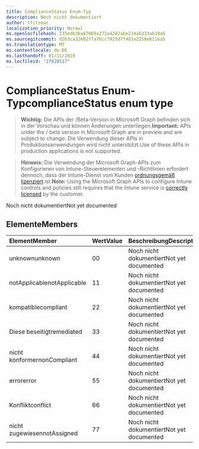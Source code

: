 ```yaml
---
title: ComplianceStatus Enum-Typ
description: Noch nicht dokumentiert
author: tfitzmac
localization_priority: Normal
ms.openlocfilehash: 235edb3ba87069a272a4282abe234ab333ab10a6
ms.sourcegitcommit: d2b3ca32602ffa76cc7925d7f4d1e2258e611ea5
ms.translationtype: MT
ms.contentlocale: de-DE
ms.lasthandoff: 01/11/2019
ms.locfileid: "27820517"
---
```

# <a name="compliancestatus-enum-type"></a><span data-ttu-id="d80b0-103">ComplianceStatus Enum-Typ</span><span class="sxs-lookup"><span data-stu-id="d80b0-103">complianceStatus enum type</span></span>

> <span data-ttu-id="d80b0-104">**Wichtig:** Die APIs der /Beta-Version in Microsoft Graph befinden sich in der Vorschau und können Änderungen unterliegen.</span><span class="sxs-lookup"><span data-stu-id="d80b0-104">**Important:** APIs under the / beta version in Microsoft Graph are in preview and are subject to change.</span></span> <span data-ttu-id="d80b0-105">Die Verwendung dieser APIs in Produktionsanwendungen wird nicht unterstützt.</span><span class="sxs-lookup"><span data-stu-id="d80b0-105">Use of these APIs in production applications is not supported.</span></span>

> <span data-ttu-id="d80b0-106">**Hinweis:** Die Verwendung der Microsoft Graph-APIs zum Konfigurieren von Intune-Steuerelementen und -Richtlinien erfordert dennoch, dass der Intune-Dienst vom Kunden [ordnungsgemäß lizenziert](https://go.microsoft.com/fwlink/?linkid=839381) ist.</span><span class="sxs-lookup"><span data-stu-id="d80b0-106">**Note:** Using the Microsoft Graph APIs to configure Intune controls and policies still requires that the Intune service is [correctly licensed](https://go.microsoft.com/fwlink/?linkid=839381) by the customer.</span></span>

<span data-ttu-id="d80b0-107">Noch nicht dokumentiert</span><span class="sxs-lookup"><span data-stu-id="d80b0-107">Not yet documented</span></span>
## <a name="members"></a><span data-ttu-id="d80b0-108">Elemente</span><span class="sxs-lookup"><span data-stu-id="d80b0-108">Members</span></span>
|<span data-ttu-id="d80b0-109">Element</span><span class="sxs-lookup"><span data-stu-id="d80b0-109">Member</span></span>|<span data-ttu-id="d80b0-110">Wert</span><span class="sxs-lookup"><span data-stu-id="d80b0-110">Value</span></span>|<span data-ttu-id="d80b0-111">Beschreibung</span><span class="sxs-lookup"><span data-stu-id="d80b0-111">Description</span></span>|
|:---|:---|:---|
|<span data-ttu-id="d80b0-112">unknown</span><span class="sxs-lookup"><span data-stu-id="d80b0-112">unknown</span></span>|<span data-ttu-id="d80b0-113">0</span><span class="sxs-lookup"><span data-stu-id="d80b0-113">0</span></span>|<span data-ttu-id="d80b0-114">Noch nicht dokumentiert</span><span class="sxs-lookup"><span data-stu-id="d80b0-114">Not yet documented</span></span>|
|<span data-ttu-id="d80b0-115">notApplicable</span><span class="sxs-lookup"><span data-stu-id="d80b0-115">notApplicable</span></span>|<span data-ttu-id="d80b0-116">1</span><span class="sxs-lookup"><span data-stu-id="d80b0-116">1</span></span>|<span data-ttu-id="d80b0-117">Noch nicht dokumentiert</span><span class="sxs-lookup"><span data-stu-id="d80b0-117">Not yet documented</span></span>|
|<span data-ttu-id="d80b0-118">kompatible</span><span class="sxs-lookup"><span data-stu-id="d80b0-118">compliant</span></span>|<span data-ttu-id="d80b0-119">2</span><span class="sxs-lookup"><span data-stu-id="d80b0-119">2</span></span>|<span data-ttu-id="d80b0-120">Noch nicht dokumentiert</span><span class="sxs-lookup"><span data-stu-id="d80b0-120">Not yet documented</span></span>|
|<span data-ttu-id="d80b0-121">Diese beseitigt</span><span class="sxs-lookup"><span data-stu-id="d80b0-121">remediated</span></span>|<span data-ttu-id="d80b0-122">3</span><span class="sxs-lookup"><span data-stu-id="d80b0-122">3</span></span>|<span data-ttu-id="d80b0-123">Noch nicht dokumentiert</span><span class="sxs-lookup"><span data-stu-id="d80b0-123">Not yet documented</span></span>|
|<span data-ttu-id="d80b0-124">nicht konformer</span><span class="sxs-lookup"><span data-stu-id="d80b0-124">nonCompliant</span></span>|<span data-ttu-id="d80b0-125">4</span><span class="sxs-lookup"><span data-stu-id="d80b0-125">4</span></span>|<span data-ttu-id="d80b0-126">Noch nicht dokumentiert</span><span class="sxs-lookup"><span data-stu-id="d80b0-126">Not yet documented</span></span>|
|<span data-ttu-id="d80b0-127">error</span><span class="sxs-lookup"><span data-stu-id="d80b0-127">error</span></span>|<span data-ttu-id="d80b0-128">5</span><span class="sxs-lookup"><span data-stu-id="d80b0-128">5</span></span>|<span data-ttu-id="d80b0-129">Noch nicht dokumentiert</span><span class="sxs-lookup"><span data-stu-id="d80b0-129">Not yet documented</span></span>|
|<span data-ttu-id="d80b0-130">Konflikt</span><span class="sxs-lookup"><span data-stu-id="d80b0-130">conflict</span></span>|<span data-ttu-id="d80b0-131">6</span><span class="sxs-lookup"><span data-stu-id="d80b0-131">6</span></span>|<span data-ttu-id="d80b0-132">Noch nicht dokumentiert</span><span class="sxs-lookup"><span data-stu-id="d80b0-132">Not yet documented</span></span>|
|<span data-ttu-id="d80b0-133">nicht zugewiesen</span><span class="sxs-lookup"><span data-stu-id="d80b0-133">notAssigned</span></span>|<span data-ttu-id="d80b0-134">7</span><span class="sxs-lookup"><span data-stu-id="d80b0-134">7</span></span>|<span data-ttu-id="d80b0-135">Noch nicht dokumentiert</span><span class="sxs-lookup"><span data-stu-id="d80b0-135">Not yet documented</span></span>|





